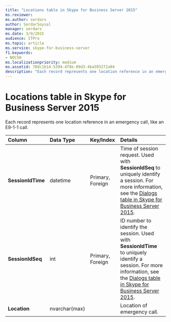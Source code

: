 ```yaml
---
title: "Locations table in Skype for Business Server 2015"
ms.reviewer: 
ms.author: serdars
author: SerdarSoysal
manager: serdars
ms.date: 3/9/2015
audience: ITPro
ms.topic: article
ms.service: skype-for-business-server
f1.keywords:
- NOCSH
ms.localizationpriority: medium
ms.assetid: 78dc1b14-5394-4f8e-89d3-4ba593272a04
description: "Each record represents one location reference in an emergency call, like an E9-1-1 call."
---
```


# Locations table in Skype for Business Server 2015
 
Each record represents one location reference in an emergency call, like an E9-1-1 call.
  
|**Column**|**Data Type**|**Key/Index**|**Details**|
|:-----|:-----|:-----|:-----|
|**SessionIdTime** <br/> |datetime  <br/> |Primary, Foreign  <br/> |Time of session request. Used with **SessionIdSeq** to uniquely identify a session. For more information, see the [Dialogs table in Skype for Business Server 2015](dialogs.md). <br/> |
|**SessionIdSeq** <br/> |int  <br/> |Primary, Foreign  <br/> |ID number to identify the session. Used with **SessionIdTime** to uniquely identify a session. For more information, see the [Dialogs table in Skype for Business Server 2015](dialogs.md). <br/> |
|**Location** <br/> |nvarchar(max)  <br/> ||Location of emergency call.  <br/> |
   

